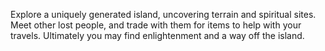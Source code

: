 Explore a uniquely generated island, uncovering terrain and spiritual sites. Meet other lost people, and trade with them for items to help with your travels. Ultimately you may find enlightenment and a way off the island.